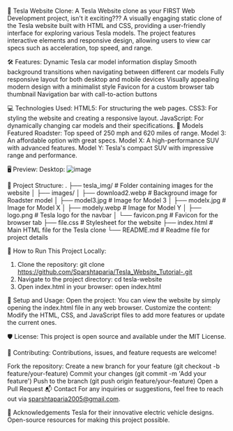🚗 Tesla Website Clone:
A Tesla Website clone as your FIRST Web Development project, isn't it exciting???
A visually engaging static clone of the Tesla website built with HTML and CSS, providing a user-friendly interface for exploring various Tesla models. The project features interactive elements and responsive design, allowing users to view car specs such as acceleration, top speed, and range.

🛠️ Features:
Dynamic Tesla car model information display
Smooth background transitions when navigating between different car models
Fully responsive layout for both desktop and mobile devices
Visually appealing modern design with a minimalist style
Favicon for a custom browser tab thumbnail
Navigation bar with call-to-action buttons

💻 Technologies Used:
HTML5: For structuring the web pages.
CSS3: For styling the website and creating a responsive layout.
JavaScript: For dynamically changing car models and their specifications.
🚗 Models Featured
Roadster: Top speed of 250 mph and 620 miles of range.
Model 3: An affordable option with great specs.
Model X: A high-performance SUV with advanced features.
Model Y: Tesla's compact SUV with impressive range and performance.

🖥️ Preview:
Desktop:
![image](https://github.com/user-attachments/assets/02c80331-89a5-4ba9-a6da-44161be44eae)


📂 Project Structure:
.
├── tesla_img/                     # Folder containing images for the website
│   ├── images/
│       ├── download2.webp         # Background image for Roadster model
│       ├── model3.jpg             # Image for Model 3
│       ├── modelx.jpg             # Image for Model X
│       ├── modely.webp            # Image for Model Y
│       ├── logo.png               # Tesla logo for the navbar
│       └── favicon.png            # Favicon for the browser tab
├── file.css                       # Stylesheet for the website
├── index.html                     # Main HTML file for the Tesla clone
└── README.md                      # Readme file for project details

🚀 How to Run This Project Locally:
1. Clone the repository:
git clone https://github.com/Sparshtaparia/Tesla_Website_Tutorial-.git
2. Navigate to the project directory:
cd tesla-website
3. Open index.html in your browser:
open index.html

🔧 Setup and Usage:
Open the project: You can view the website by simply opening the index.html file in any web browser.
Customize the content: Modify the HTML, CSS, and JavaScript files to add more features or update the current ones.

🛡️ License:
This project is open source and available under the MIT License.

🤝 Contributing:
Contributions, issues, and feature requests are welcome!

Fork the repository:
Create a new branch for your feature (git checkout -b feature/your-feature)
Commit your changes (git commit -m 'Add your feature')
Push to the branch (git push origin feature/your-feature)
Open a Pull Request
📬 Contact
For any inquiries or suggestions, feel free to reach out via sparshtaparia2005@gmail.com.

🌟 Acknowledgements
Tesla for their innovative electric vehicle designs.
Open-source resources for making this project possible.
